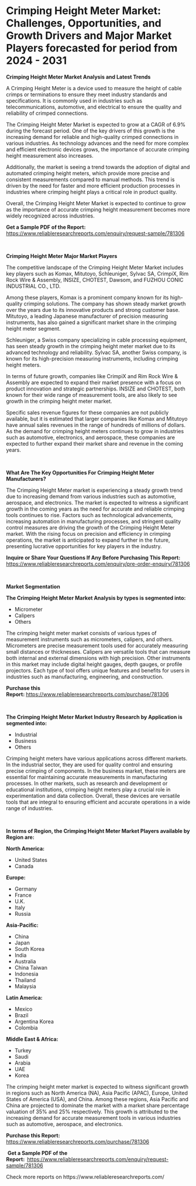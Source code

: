 <p><h1>Crimping Height Meter Market: Challenges, Opportunities, and Growth Drivers and Major Market Players forecasted for period from 2024 - 2031</h1></p><p><strong>Crimping Height Meter Market Analysis and Latest Trends</strong></p>
<p><p>A Crimping Height Meter is a device used to measure the height of cable crimps or terminations to ensure they meet industry standards and specifications. It is commonly used in industries such as telecommunications, automotive, and electrical to ensure the quality and reliability of crimped connections.</p><p>The Crimping Height Meter Market is expected to grow at a CAGR of 6.9% during the forecast period. One of the key drivers of this growth is the increasing demand for reliable and high-quality crimped connections in various industries. As technology advances and the need for more complex and efficient electronic devices grows, the importance of accurate crimping height measurement also increases.</p><p>Additionally, the market is seeing a trend towards the adoption of digital and automated crimping height meters, which provide more precise and consistent measurements compared to manual methods. This trend is driven by the need for faster and more efficient production processes in industries where crimping height plays a critical role in product quality.</p><p>Overall, the Crimping Height Meter Market is expected to continue to grow as the importance of accurate crimping height measurement becomes more widely recognized across industries.</p></p>
<p><strong>Get a Sample PDF of the Report:&nbsp;</strong> <a href="https://www.reliableresearchreports.com/enquiry/request-sample/781306">https://www.reliableresearchreports.com/enquiry/request-sample/781306</a></p>
<p>&nbsp;</p>
<p><strong>Crimping Height Meter Major Market Players</strong></p>
<p><p>The competitive landscape of the Crimping Height Meter Market includes key players such as Komax, Mitutoyo, Schleuniger, Sylvac SA, CrimpiX, Rim Rock Wire & Assembly, INSIZE, CHOTEST, Dawsom, and FUZHOU CONIC INDUSTRIAL CO., LTD.</p><p>Among these players, Komax is a prominent company known for its high-quality crimping solutions. The company has shown steady market growth over the years due to its innovative products and strong customer base. Mitutoyo, a leading Japanese manufacturer of precision measuring instruments, has also gained a significant market share in the crimping height meter segment.</p><p>Schleuniger, a Swiss company specializing in cable processing equipment, has seen steady growth in the crimping height meter market due to its advanced technology and reliability. Sylvac SA, another Swiss company, is known for its high-precision measuring instruments, including crimping height meters.</p><p>In terms of future growth, companies like CrimpiX and Rim Rock Wire & Assembly are expected to expand their market presence with a focus on product innovation and strategic partnerships. INSIZE and CHOTEST, both known for their wide range of measurement tools, are also likely to see growth in the crimping height meter market.</p><p>Specific sales revenue figures for these companies are not publicly available, but it is estimated that larger companies like Komax and Mitutoyo have annual sales revenues in the range of hundreds of millions of dollars. As the demand for crimping height meters continues to grow in industries such as automotive, electronics, and aerospace, these companies are expected to further expand their market share and revenue in the coming years.</p></p>
<p>&nbsp;</p>
<p><strong>What Are The Key Opportunities For Crimping Height Meter Manufacturers?</strong></p>
<p><p>The Crimping Height Meter market is experiencing a steady growth trend due to increasing demand from various industries such as automotive, aerospace, and electronics. The market is expected to witness a significant growth in the coming years as the need for accurate and reliable crimping tools continues to rise. Factors such as technological advancements, increasing automation in manufacturing processes, and stringent quality control measures are driving the growth of the Crimping Height Meter market. With the rising focus on precision and efficiency in crimping operations, the market is anticipated to expand further in the future, presenting lucrative opportunities for key players in the industry.</p></p>
<p><strong>Inquire or Share Your Questions If Any Before Purchasing This Report:</strong> <a href="https://www.reliableresearchreports.com/enquiry/pre-order-enquiry/781306">https://www.reliableresearchreports.com/enquiry/pre-order-enquiry/781306</a></p>
<p>&nbsp;</p>
<p><strong>Market Segmentation</strong></p>
<p><strong>The Crimping Height Meter Market Analysis by types is segmented into:</strong></p>
<p><ul><li>Micrometer</li><li>Calipers</li><li>Others</li></ul></p>
<p><p>The crimping height meter market consists of various types of measurement instruments such as micrometers, calipers, and others. Micrometers are precise measurement tools used for accurately measuring small distances or thicknesses. Calipers are versatile tools that can measure both internal and external dimensions with high precision. Other instruments in this market may include digital height gauges, depth gauges, or profile projectors. Each type of tool offers unique features and benefits for users in industries such as manufacturing, engineering, and construction.</p></p>
<p><strong>Purchase this Report:&nbsp;</strong><a href="https://www.reliableresearchreports.com/purchase/781306">https://www.reliableresearchreports.com/purchase/781306</a></p>
<p>&nbsp;</p>
<p><strong>The Crimping Height Meter Market Industry Research by Application is segmented into:</strong></p>
<p><ul><li>Industrial</li><li>Business</li><li>Others</li></ul></p>
<p><p>Crimping height meters have various applications across different markets. In the industrial sector, they are used for quality control and ensuring precise crimping of components. In the business market, these meters are essential for maintaining accurate measurements in manufacturing processes. In other markets, such as research and development or educational institutions, crimping height meters play a crucial role in experimentation and data collection. Overall, these devices are versatile tools that are integral to ensuring efficient and accurate operations in a wide range of industries.</p></p>
<p>&nbsp;</p>
<p><strong>In terms of Region, the Crimping Height Meter Market Players available by Region are:</strong></p>
<p>
    <p> <strong> North America: </strong>
        <ul>
            <li>United States</li>
            <li>Canada</li>
        </ul>
        </p> 
    <p> <strong> Europe: </strong>
        <ul>
            <li>Germany</li>
            <li>France</li>
            <li>U.K.</li>
            <li>Italy</li>
            <li>Russia</li>
        </ul>
        </p> 
    <p> <strong> Asia-Pacific: </strong>
        <ul>
            <li>China</li>
            <li>Japan</li>
            <li>South Korea</li>
            <li>India</li>
            <li>Australia</li>
            <li>China Taiwan</li>
            <li>Indonesia</li>
            <li>Thailand</li>
            <li>Malaysia</li>
        </ul>
        </p> 
    <p> <strong> Latin America: </strong>
        <ul>
            <li>Mexico</li>
            <li>Brazil</li>
            <li>Argentina Korea</li>
            <li>Colombia</li>
        </ul>
        </p> 
    <p> <strong> Middle East & Africa: </strong>
        <ul>
            <li>Turkey</li>
            <li>Saudi</li>
            <li>Arabia</li>
            <li>UAE</li>
            <li>Korea</li>
        </ul>
    </p>
    </p>
<p><p>The crimping height meter market is expected to witness significant growth in regions such as North America (NA), Asia Pacific (APAC), Europe, United States of America (USA), and China. Among these regions, Asia Pacific and China are projected to dominate the market with a market share percentage valuation of 35% and 25% respectively. This growth is attributed to the increasing demand for accurate measurement tools in various industries such as automotive, aerospace, and electronics.</p></p>
<p><strong>Purchase this Report: </strong><a href="https://www.reliableresearchreports.com/purchase/781306">https://www.reliableresearchreports.com/purchase/781306</a></p>
<p>&nbsp;<strong>Get a Sample PDF of the Report:&nbsp;&nbsp;</strong><a href="https://www.reliableresearchreports.com/enquiry/request-sample/781306">https://www.reliableresearchreports.com/enquiry/request-sample/781306</a></p>
<p><strong></strong></p>
<p>Check more reports on https://www.reliableresearchreports.com/</p>